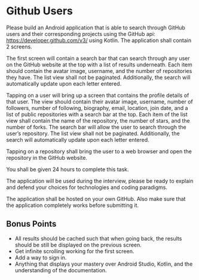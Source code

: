 # Github Users
Please build an Android application that is able to search through GitHub users and their corresponding projects using the GitHub api: https://developer.github.com/v3/ using Kotlin. The application shall contain 2 screens. 

The first screen will contain a search bar that can search through any user on the GitHub website at the top with a list of results underneath. Each item should contain the avatar image, username, and the number of repositories they have. The list view shall not be paginated. Additionally, the search will automatically update upon each letter entered. 

Tapping on a user will bring up a screen that contains the profile details of that user. The view should contain their avatar image, username, number of followers, number of following, biography, email, location, join date, and a list of public repositories with a search bar at the top. Each item of the list view shall contain the name of the repository, the number of stars, and the number of forks. The search bar will allow the user to search through the user’s repository. The list view shall not be paginated. Additionally, the search will automatically update upon each letter entered. 

Tapping on a repository shall bring the user to a web browser and open the repository in the GitHub website. 

You shall be given 24 hours to complete this task. 

The application will be used during the interview, please be ready to explain and defend your choices for technologies and coding paradigms. 

The application shall be hosted on your own GitHub. Also make sure that the application completely works before submitting it. 

## Bonus Points

  * All results should be cached such that when going back, the results should be still be displayed on the previous screen.
  * Get infinite scrolling working for the first screen.
  * Add a way to sign in.
  * Anything that displays your mastery over Android Studio, Kotlin, and the understanding of the documentation.
